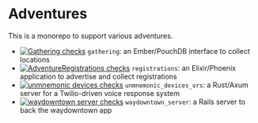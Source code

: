 # Adventures

This is a monorepo to support various adventures.

- [![Gathering checks](https://github.com/backspace/adventures/actions/workflows/ci-gathering.yml/badge.svg)](https://github.com/backspace/adventures/actions/workflows/ci-gathering.yml) `gathering`: an Ember/PouchDB interface to collect locations
- [![AdventureRegistrations checks](https://github.com/backspace/adventures/actions/workflows/ci-registrations.yml/badge.svg)](https://github.com/backspace/adventures/actions/workflows/ci-registrations.yml) `registrations`: an Elixir/Phoenix application to advertise and collect registrations
- [![unmnemonic devices checks](https://github.com/backspace/adventures/actions/workflows/ci-unmnemonic-devices-vrs.yml/badge.svg)](https://github.com/backspace/adventures/actions/workflows/ci-unmnemonic-devices-vrs.yml) `unmnemonic_devices_vrs`: a Rust/Axum server for a Twilio-driven voice response system
- [![waydowntown server checks](https://github.com/backspace/adventures/actions/workflows/ci-waydowntown-server.yml/badge.svg)](https://github.com/backspace/adventures/actions/workflows/ci-waydowntown-server.yml) `waydowntown_server`: a Rails server to back the waydowntown app

